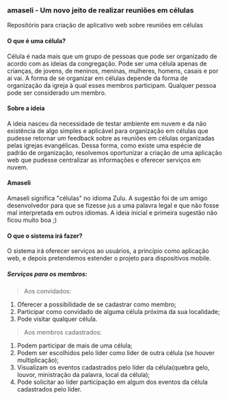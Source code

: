 ### amaseli - Um novo jeito de realizar reuniões em células
Repositório para criação de aplicativo web sobre reuniões em células

#### O que é uma célula?
Célula é nada mais que um grupo de pessoas que pode ser organizado de acordo com as ideias da congregação. Pode ser uma célula apenas de crianças, de jovens, de meninos, meninas, mulheres, homens, casais e por aí vai. A forma de se organizar em células depende da forma de organização da igreja à qual esses membros participam. Qualquer pessoa pode ser considerado um membro.

#### Sobre a ideia
A ideia nasceu da necessidade de testar ambiente em nuvem e da não existência de algo simples e aplicável para organização em células que pudesse retornar um feedback sobre as reuniões em células organizadas pelas igrejas evangélicas. Dessa forma, como existe uma espécie de padrão de organização, resolvemos oportunizar a criação de uma aplicação web que pudesse centralizar as informações e oferecer serviços em nuvem.

#### Amaseli
Amaseli significa "células" no idioma Zulu. A sugestão foi de um amigo desenvolvedor para que se fizesse jus a uma palavra legal e que não fosse mal interpretada em outros idiomas. A ideia inicial e primeira sugestão não ficou muito boa ;)

#### O que o sistema irá fazer?
O sistema irá oferecer serviços ao usuários, a princípio como aplicação web, e depois pretendemos estender o projeto para dispositivos mobile.
##### Serviços para os membros:
> Aos convidados:
  1. Oferecer a possibilidade de se cadastrar como membro;
  2. Participar como convidado de alguma célula próxima da sua localidade;
  3. Pode visitar qualquer célula.
  
> Aos membros cadastrados:
  1. Podem participar de mais de uma célula;
  2. Podem ser escolhidos pelo líder como líder de outra célula (se houver multiplicação);
  3. Visualizam os eventos cadastrados pelo líder da célula(quebra gelo, louvor, ministração da palavra, local da célula);
  4. Pode solicitar ao líder participação em algum dos eventos da célula cadastrados pelo líder.
